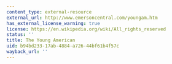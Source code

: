 ```yaml
---
content_type: external-resource
external_url: http://www.emersoncentral.com/youngam.htm
has_external_license_warning: true
license: https://en.wikipedia.org/wiki/All_rights_reserved
status: ''
title: The Young American
uid: b94bd233-17ab-4884-a726-44bf61b4f57c
wayback_url: ''
---
```

